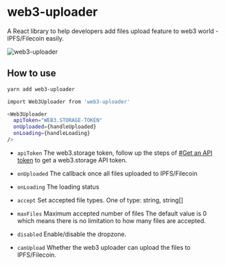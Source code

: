 # web3-uploader

A React library to help developers add files upload feature to web3 world - IPFS/Filecoin easily.

![web3-uploader](https://user-images.githubusercontent.com/79720925/129893747-c2487f37-bd95-4bed-8535-1f3d651be48d.png)


## How to use

```bash
yarn add web3-uploader

import Web3Uploader from 'web3-uploader'

<Web3Uploader
  apiToken="WEB3.STORAGE-TOKEN"
  onUploaded={handleUploaded}
  onLoading={handleLoading}
/>
```

* `apiToken` The web3.storage token, follow up the steps of [#Get an API token](https://docs.web3.storage/#get-an-api-token) to get a web3.storage API token.

* `onUploaded` The callback once all files uploaded to IPFS/Filecoin

* `onLoading` The loading status

* `accept` Set accepted file types. One of type: string, string[]

* `maxFiles` Maximum accepted number of files The default value is 0 which means there is no limitation to how many files are accepted.

* `disabled` Enable/disable the dropzone.

* `canUpload` Whether the web3 uploader can upload the files to IPFS/Filecoin.
